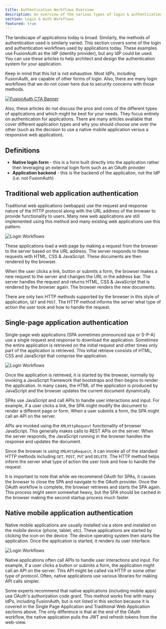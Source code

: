 ```yaml
---
title: Authentication Workflows Overview
description: An overview of the various types of login & authentication workflows used by applications.
section: Login & Auth Workflows
featured: true
---
```


The landscape of applications today is broad. Similarly, the methods of authentication used is similarly varied. This section covers some of the login and authentication workflows used by applications today. These examples use FusionAuth as the IdP (identity provider), but any IdP could be used. You can use these articles to help architect and design the authentication system for your application.

Keep in mind that this list is not exhaustive. Most IdPs, including FusionAuth, are capable of other forms of login. Also, there are many login workflows that we do not cover here due to security concerns with those methods.

[![FusionAuth CTA Banner](/img/cta/login-auth-workflows.png)](/tech-papers/login-authentication-workflows)

Also, these articles do not discuss the pros and cons of the different types of applications and which might be best for your needs. They focus entirely on authentication for applications. There are many articles available that cover different application types and why you should choose one over the other (such as the decision to use a native mobile application versus a responsive web application).

## Definitions

* **Native login form** - this is a form built directly into the application rather then leveraging an external login form such as an OAuth provider
* **Application backend** - this is the backend of the application, not the IdP (i.e. not FusionAuth)

## Traditional web application authentication

Traditional web applications (webapps) use the request and response nature of the HTTP protocol along with the URL address of the browser to provide functionality to users. Many new web applications are still implemented using this method and many existing web applications use this pattern.

![Login Workflows](/img/articles/login-authentication-workflows/login-type-get-post.png)

These applications load a web page by making a request from the browser to the server based on the URL address. The server responds to these requests with HTML, CSS & JavaScript. These documents are then rendered by the browser.

When the user clicks a link, button or submits a form, the browser makes a new request to the server and changes the URL in the address bar. The server handles the request and returns HTML, CSS & JavaScript that is rendered by the browser again. The browser renders the new documents.

There are only two HTTP methods supported by the browser in this style of application, `GET` and `POST`. The HTTP method informs the server what type of action the user took and how to handle the request.

## Single-page application authentication

Single-page web applications (SPA sometimes pronounced spa or S-P-A) use a single request and response to download the application. Sometimes the entire application is retrieved on the initial request and other times only part of the application is retrieved. This initial retrieve consists of HTML, CSS and JavaScript that comprise the application.

![Login Workflows](/img/articles/login-authentication-workflows/login-type-xmlhttprequest.png)

Once the application is retrieved, it is started by the browser, normally by invoking a JavaScript framework that bootstraps and then begins to render the application. In many cases, the HTML of the application is produced by JavaScript and the browser updates the current document dynamically.

SPAs use JavaScript and call APIs to handle user interactions and input. For example, if a user clicks a link, the SPA might modify the document to render a different page or form. When a user submits a form, the SPA might call an API on the server.

APIs are invoked using the `XMLHttpRequest` functionality of browser JavaScript. This generally makes calls to REST APIs on the server. When the server responds, the JavaScript running in the browser handles the response and updates the document.

Since the browser is using `XMLHttpRequest`, it can invoke all of the standard HTTP methods including `GET`, `POST`, `PUT` and `DELETE`. The HTTP method helps inform the server what type of action the user took and how to handle the request.

It is important to note that while we recommend OAuth for SPAs, it causes the browser to close the SPA and navigate to the OAuth provider. Once the OAuth workflow is complete, the browser retrieves and starts the SPA again. This process might seem somewhat heavy, but the SPA should be cached in the browser making the second startup process much faster.

## Native mobile application authentication

Native mobile applications are usually installed via a store and installed on the mobile device (phone, tablet, etc). These applications are started by clicking the icon on the device. The device operating system then starts the application. Once the application is started, it renders its user interface.

![Login Workflows](/img/articles/login-authentication-workflows/login-type-native.png)

Native applications often call APIs to handle user interactions and input. For example, if a user clicks a button or submits a form, the application might call an API on the server. This API might be called via HTTP or some other type of protocol. Often, native applications use various libraries for making API calls simpler.

Some experts recommend that native applications (including mobile apps) use OAuth's authorization code grant. This method works fine with many IdPs, including FusionAuth, but is not listed in this section because it is covered in the Single Page Application and Traditional Web Application sections above. The only difference is that at the end of the OAuth workflow, the native application pulls the JWT and refresh tokens from the web-view.
